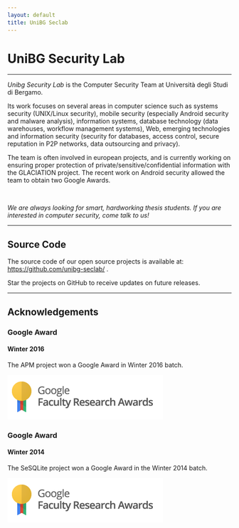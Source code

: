 ```yaml
---
layout: default
title: UniBG Seclab
---
```


# UniBG Security Lab
--------------

<div class="row">
  <div class="col-xs-8 col-xs-offset-2 col-sm-offset-0 col-sm-4 col-xl-3">
    <div id="logo" class="vivus"></div>
  </div>
  <div class="col-xs-12 col-sm-8 col-xl-9 pull-right">
    <p><i>Unibg Security Lab</i> is the Computer Security Team at Università degli Studi di Bergamo.</p>
    <p>Its work focuses on several areas in computer science such as systems security (UNIX/Linux security), mobile security (especially Android security and malware analysis), information systems, database technology (data warehouses, workflow management systems), Web, emerging technologies and information security (security for databases, access control, secure reputation in P2P networks, data outsourcing and privacy).</p>
    <p>The team is often involved in european projects, and is currently working on ensuring proper protection of private/sensitive/confidential information 
    with the GLACIATION project. The recent work on Android security allowed the team to obtain two Google Awards.</p>
    <br/>
    <p><i>We are always looking for smart, hardworking thesis students. If you are interested in computer security, come talk to us!</i></p>
  </div>
</div>

<script src="https://cdn.jsdelivr.net/vivus/latest/vivus.min.js"></script>
<script>
new Vivus('logo', {
    type: 'delayed',
    file: 'assets/images/logo.svg',
    duration: 80,
    animTimingFunction: Vivus.EASE,
    onReady: function () {
      $('#logo').css('position', 'relative');
      $('#logo svg').css('visibility', 'visible');
    }
  },

  function(obj) {
    obj.el.classList.add('finished');
  }
);
</script>

---

## Source Code

The source code of our open source projects is available at: <https://github.com/unibg-seclab/> .

Star the projects on GitHub to receive updates on future releases.

---

## Acknowledgements

<div class="row">
  <div class="col-xs-12 col-sm-8">
    <h3>Google Award</h3>
    <h4>Winter 2016</h4>
    <p>The APM project won a Google Award in Winter 2016 batch.</p>
  </div>
  <div class="col-xs-12 col-sm-4">
    <img class="img-responsive center-block" src="/assets/images/faculty_award.png" />
  </div>
</div>

<div class="row">
  <div class="col-xs-12 col-sm-8">
    <h3>Google Award</h3>
    <h4>Winter 2014</h4>
    <p>The SeSQLite project won a Google Award in the Winter 2014 batch.</p>
  </div>
  <div class="col-xs-12 col-sm-4">
    <img class="img-responsive center-block" src="/assets/images/faculty_award.png" />
  </div>
</div>
